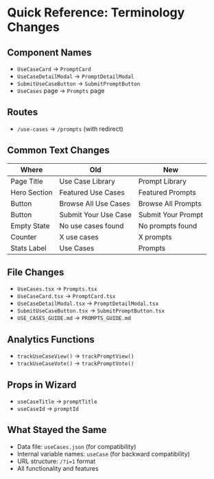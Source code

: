 # Quick Reference: Terminology Changes

## Component Names
- `UseCaseCard` → `PromptCard`
- `UseCaseDetailModal` → `PromptDetailModal`
- `SubmitUseCaseButton` → `SubmitPromptButton`
- `UseCases` page → `Prompts` page

## Routes
- `/use-cases` → `/prompts` (with redirect)

## Common Text Changes
| Where | Old | New |
|-------|-----|-----|
| Page Title | Use Case Library | Prompt Library |
| Hero Section | Featured Use Cases | Featured Prompts |
| Button | Browse All Use Cases | Browse All Prompts |
| Button | Submit Your Use Case | Submit Your Prompt |
| Empty State | No use cases found | No prompts found |
| Counter | X use cases | X prompts |
| Stats Label | Use Cases | Prompts |

## File Changes
- `UseCases.tsx` → `Prompts.tsx`
- `UseCaseCard.tsx` → `PromptCard.tsx`
- `UseCaseDetailModal.tsx` → `PromptDetailModal.tsx`
- `SubmitUseCaseButton.tsx` → `SubmitPromptButton.tsx`
- `USE_CASES_GUIDE.md` → `PROMPTS_GUIDE.md`

## Analytics Functions
- `trackUseCaseView()` → `trackPromptView()`
- `trackUseCaseVote()` → `trackPromptVote()`

## Props in Wizard
- `useCaseTitle` → `promptTitle`
- `useCaseId` → `promptId`

## What Stayed the Same
- Data file: `useCases.json` (for compatibility)
- Internal variable names: `useCase` (for backward compatibility)
- URL structure: `/?i=1` format
- All functionality and features
